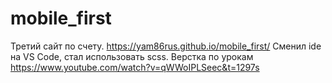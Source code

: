 # mobile_first
Третий сайт по счету. https://yam86rus.github.io/mobile_first/ Сменил ide на VS Code, стал использовать scss. Верстка по урокам https://www.youtube.com/watch?v=qWWoIPLSeec&t=1297s
